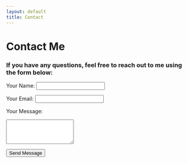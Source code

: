 ```yaml
---
layout: default
title: Contact
---
```


# Contact Me

### If you have any questions, feel free to reach out to me using the form below:

<form action="https://formspree.io/f/xbljeala" method="POST">
  <label for="name">Your Name:</label>
  <input type="text" id="name" name="name" required>
  
  <label for="email">Your Email:</label>
  <input type="email" id="email" name="email" required>
  
  <label for="message">Your Message:</label>
  <textarea id="message" name="message" rows="4" required></textarea>
  
  <button type="submit">Send Message</button>
</form>
